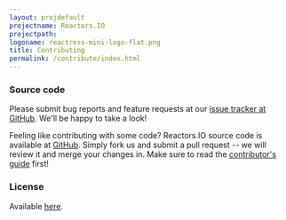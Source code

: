 ```yaml
---
layout: projdefault
projectname: Reactors.IO
projectpath: 
logoname: reactress-mini-logo-flat.png
title: Contributing
permalink: /contribute/index.html
---
```




### Source code

Please submit bug reports and feature requests at our [issue tracker at GitHub](https://github.com/reactors-io/reactors/issues).
We'll be happy to take a look!

Feeling like contributing with some code?
Reactors.IO source code is available at
[GitHub](https://github.com/reactors-io/reactors).
Simply fork us and submit a pull request --
we will review it and merge your changes in.
Make sure to read the [contributor's guide](http://storm-enroute.com/dev/contribute/) first!


### License

Available [here](https://raw.githubusercontent.com/reactors-io/reactors/master/LICENSE).

<span id="licensebox"></span>

<script src="/resources/js/setlicense.js">_</script>
<script src="/resources/js/setlicense-reactress.js">_</script>
